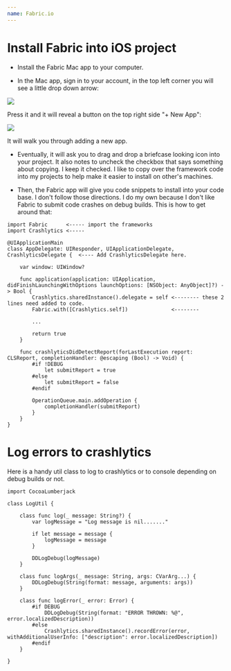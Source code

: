 ```yaml
---
name: Fabric.io
---
```


# Install Fabric into iOS project

* Install the Fabric Mac app to your computer.

* In the Mac app, sign in to your account, in the top left corner you will see a little drop down arrow:

![](/docs/images/fabric_mac_app_dropdown.png)

Press it and it will reveal a button on the top right side "+ New App":

![](/docs/images/fabric_new_app.png)

It will walk you through adding a new app.

* Eventually, it will ask you to drag and drop a briefcase looking icon into your project. It also notes to uncheck the checkbox that says something about copying. I keep it checked. I like to copy over the framework code into my projects to help make it easier to install on other's machines.

* Then, the Fabric app will give you code snippets to install into your code base. I don't follow those directions. I do my own because I don't like Fabric to submit code crashes on debug builds. This is how to get around that:

```
import Fabric      <----- import the frameworks
import Crashlytics <-----

@UIApplicationMain
class AppDelegate: UIResponder, UIApplicationDelegate, CrashlyticsDelegate {  <---- Add CrashlyticsDelegate here.

    var window: UIWindow?

    func application(application: UIApplication, didFinishLaunchingWithOptions launchOptions: [NSObject: AnyObject]?) -> Bool {
        Crashlytics.sharedInstance().delegate = self <-------- these 2 lines need added to code.
        Fabric.with([Crashlytics.self])              <--------    

        ...

        return true
    }

    func crashlyticsDidDetectReport(forLastExecution report: CLSReport, completionHandler: @escaping (Bool) -> Void) {
        #if !DEBUG
            let submitReport = true
        #else
            let submitReport = false
        #endif

        OperationQueue.main.addOperation {
            completionHandler(submitReport)
        }
    }
}
```

# Log errors to crashlytics

Here is a handy util class to log to crashlytics or to console depending on debug builds or not.

```
import CocoaLumberjack

class LogUtil {

    class func log(_ message: String?) {
        var logMessage = "Log message is nil......."

        if let message = message {
            logMessage = message
        }

        DDLogDebug(logMessage)
    }

    class func logArgs(_ message: String, args: CVarArg...) {
        DDLogDebug(String(format: message, arguments: args))
    }

    class func logError(_ error: Error) {
        #if DEBUG
            DDLogDebug(String(format: "ERROR THROWN: %@", error.localizedDescription))
        #else
            Crashlytics.sharedInstance().recordError(error, withAdditionalUserInfo: ["description": error.localizedDescription])
        #endif
    }

}
```
